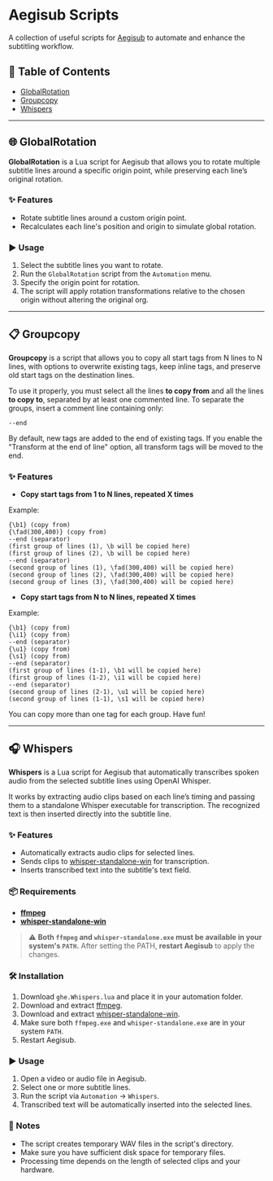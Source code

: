 # Aegisub Scripts

A collection of useful scripts for [Aegisub](http://www.aegisub.org/) to automate and enhance the subtitling workflow.

## 📜 Table of Contents

- [GlobalRotation](#globalrotation)
- [Groupcopy](#groupcopy)
- [Whispers](#whispers)

---

## 🌐 GlobalRotation

**GlobalRotation** is a Lua script for Aegisub that allows you to rotate multiple subtitle lines around a specific origin point, while preserving each line’s original rotation.

### ✨ Features

- Rotate subtitle lines around a custom origin point.
- Recalculates each line's position and origin to simulate global rotation.

### ▶️ Usage

1. Select the subtitle lines you want to rotate.
2. Run the `GlobalRotation` script from the `Automation` menu.
3. Specify the origin point for rotation.
4. The script will apply rotation transformations relative to the chosen origin without altering the original org.

---

## 📋 Groupcopy

**Groupcopy** is a script that allows you to copy all start tags from N lines to N lines, with options to overwrite existing tags, keep inline tags, and preserve old start tags on the destination lines.

To use it properly, you must select all the lines **to copy from** and all the lines **to copy to**, separated by at least one commented line. To separate the groups, insert a comment line containing only:

```
--end
```

By default, new tags are added to the end of existing tags. If you enable the "Transform at the end of line" option, all transform tags will be moved to the end.

### ✨ Features

- **Copy start tags from 1 to N lines, repeated X times**

Example:

```
{\b1} (copy from)
{\fad(300,400)} (copy from)
--end (separator)
(first group of lines (1), \b will be copied here)
(first group of lines (2), \b will be copied here)
--end (separator)
(second group of lines (1), \fad(300,400) will be copied here)
(second group of lines (2), \fad(300,400) will be copied here)
(second group of lines (3), \fad(300,400) will be copied here)
```

- **Copy start tags from N to N lines, repeated X times**

Example:

```
{\b1} (copy from)
{\i1} (copy from)
--end (separator)
{\u1} (copy from)
{\s1} (copy from)
--end (separator)
(first group of lines (1-1), \b1 will be copied here)
(first group of lines (1-2), \i1 will be copied here)
--end (separator)
(second group of lines (2-1), \u1 will be copied here)
(second group of lines (1-1), \s1 will be copied here)
```

You can copy more than one tag for each group. Have fun!

---

## 🎧 Whispers

**Whispers** is a Lua script for Aegisub that automatically transcribes spoken audio from the selected subtitle lines using OpenAI Whisper.

It works by extracting audio clips based on each line’s timing and passing them to a standalone Whisper executable for transcription. The recognized text is then inserted directly into the subtitle line.

### ✨ Features

- Automatically extracts audio clips for selected lines.
- Sends clips to [whisper-standalone-win](https://github.com/Purfview/whisper-standalone-win) for transcription.
- Inserts transcribed text into the subtitle's text field.

### 📦 Requirements

- [**ffmpeg**](https://ffmpeg.org/download.html)
- [**whisper-standalone-win**](https://github.com/Purfview/whisper-standalone-win)

> ⚠️ **Both `ffmpeg` and `whisper-standalone.exe` must be available in your system's `PATH`.**
> After setting the PATH, **restart Aegisub** to apply the changes.

### 🛠️ Installation

1. Download `ghe.Whispers.lua` and place it in your automation folder.
2. Download and extract [ffmpeg](https://ffmpeg.org/download.html).
3. Download and extract [whisper-standalone-win](https://github.com/Purfview/whisper-standalone-win).
4. Make sure both `ffmpeg.exe` and `whisper-standalone.exe` are in your system `PATH`.
5. Restart Aegisub.

### ▶️ Usage

1. Open a video or audio file in Aegisub.
2. Select one or more subtitle lines.
3. Run the script via `Automation` → `Whispers`.
4. Transcribed text will be automatically inserted into the selected lines.

### 📝 Notes

- The script creates temporary WAV files in the script's directory.
- Make sure you have sufficient disk space for temporary files.
- Processing time depends on the length of selected clips and your hardware.
